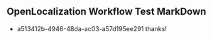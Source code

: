 ## OpenLocalization Workflow Test MarkDown
* a513412b-4946-48da-ac03-a57d195ee291 thanks!

<!--HONumber=Jul16_HO4-->


